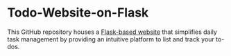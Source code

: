 # Todo-Website-on-Flask
This GitHub repository houses a [Flask-based website]([url](https://ustatesautoinsurance.com/otto-car-insurance/)) that simplifies daily task management by providing an intuitive platform to list and track your to-dos.

